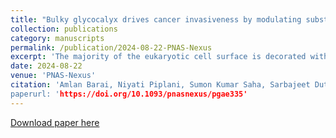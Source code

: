 ```yaml
---
title: "Bulky glycocalyx drives cancer invasiveness by modulating substrate-specific adhesion"
collection: publications
category: manuscripts
permalink: /publication/2024-08-22-PNAS-Nexus
excerpt: 'The majority of the eukaryotic cell surface is decorated with a layer of membrane-attached polysaccharides and glycoproteins collectively referred to as the glycocalyx. While the formation of a bulky glycocalyx has been associated with the cancer progression, the mechanisms by which the glycocalyx regulates cancer invasiveness are incompletely understood. We address this question by first documenting subtype-specific expression of the major glycocalyx glycoprotein Mucin-1 (MUC1) in breast cancer patient samples and breast cancer cell lines. Strikingly, glycocalyx disruption led to inhibition of 2D motility, loss of 3D invasion, and reduction of clonal scattering in breast cancer cells at the population level. Tracking of 2D cell motility and 3D invasiveness of MUC1-based sorted subpopulations revealed the fastest motility and invasiveness in intermediate MUC1-expressing cells, with glycocalyx disruption abolishing these effects. While differential sensitivity in 2D motility is attributed to a nonmonotonic dependence of focal adhesion size on MUC1 levels, higher MUC1 levels enhance 3D invasiveness via increased traction generation. In contrast to inducing cell rounding on collagen-coated substrates, high MUC1 level promotes cell adhesion and confers resistance to shear flow on substrates coated with the endothelial surface protein E-selectin. Collectively, our findings illustrate how MUC1 drives cancer invasiveness by differentially regulating cell–substrate adhesion in a substrate-dependent manner.'
date: 2024-08-22
venue: 'PNAS-Nexus'
citation: 'Amlan Barai, Niyati Piplani, Sumon Kumar Saha, Sarbajeet Dutta, V Gomathi, Mayank M Ghogale, Sushil Kumar, Madhura Kulkarni, Shamik Sen, Bulky glycocalyx drives cancer invasiveness by modulating substrate-specific adhesion, PNAS Nexus, Volume 3, Issue 8, August 2024, pgae335
paperurl: 'https://doi.org/10.1093/pnasnexus/pgae335'
---
```


[Download paper here](https://doi.org/10.1093/pnasnexus/pgae335)
